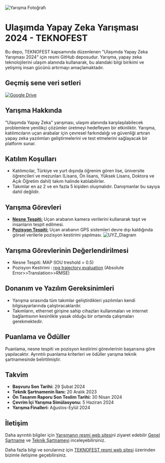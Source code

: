 ![Yarışma Fotoğrafı](https://cdn.teknofest.org/media/upload/userFormUpload/Ula%C5%9F%C4%B1mda-yapay-zeka_yT1wI.jpg)

# Ulaşımda Yapay Zeka Yarışması 2024 - TEKNOFEST

Bu depo, TEKNOFEST kapsamında düzenlenen "Ulaşımda Yapay Zeka Yarışması 2024" için resmi GitHub deposudur. Yarışma, yapay zeka teknolojilerini ulaşım alanında kullanarak, bu alandaki bilgi birikimi ve yetişmiş insan gücünü artırmayı amaçlamaktadır.


## Geçmiş sene veri setleri

[![Google Drive](https://img.shields.io/badge/Google%20Drive-4285F4?style=for-the-badge&logo=googledrive&logoColor=white)](https://drive.google.com/drive/folders/18_VqLBbyTubVSWAXG_CgmuJWGCx0mcBd)


## Yarışma Hakkında

"Ulaşımda Yapay Zeka" yarışması, ulaşım alanında karşılaşılabilecek problemlere yenilikçi çözümler üretmeyi hedefleyen bir etkinliktir. Yarışma, katılımcıların uçan arabalar için çevresel farkındalığı ve güvenliği artıran yapay zeka yazılımları geliştirmelerini ve test etmelerini sağlayacak bir platform sunar.

## Katılım Koşulları

- Katılımcılar, Türkiye ve yurt dışında öğrenim gören lise, üniversite öğrencileri ve mezunları (Lisans, Ön lisans, Yüksek Lisans, Doktora ve Açık Öğretim dahil) takım halinde katılabilirler.
- Takımlar en az 2 ve en fazla 5 kişiden oluşmalıdır. Danışmanlar bu sayıya dahil değildir.

## Yarışma Görevleri

- [**Nesne Tespiti:**](https://github.com/TEKNOFEST-YARISMALAR/ulasimda-yapay-zeka-yarismasi/blob/main/nesne%20tespiti.gif) Uçan arabanın kamera verilerini kullanarak taşıt ve insanların tespit edilmesi.
- [**Pozisyon Tespiti:**](https://github.com/TEKNOFEST-YARISMALAR/ulasimda-yapay-zeka-yarismasi/blob/main/pozisyon%20kestirimi.gif) Uçan arabanın GPS sistemleri devre dışı kaldığında görsel verilerle pozisyon kestirimi yapılması.
  ![UYZ_Diagram](https://github.com/TEKNOFEST-YARISMALAR/ulasimda-yapay-zeka-yarismasi/assets/47760055/a545ac68-8fd1-49b3-8d15-9e017493e114)

## Yarışma Görevlerinin Değerlendirilmesi
- Nesne Tespiti: MAP (IOU treshold = 0.5)
- Pozisyon Kestirimi : [rpg trajectory evaluation](https://github.com/uzh-rpg/rpg_trajectory_evaluation?tab=readme-ov-file#single-trajectory-estimate) (Absolute Error>>Translation>>RMSE)

## Donanım ve Yazılım Gereksinimleri

- Yarışma sırasında tüm takımlar geliştirdikleri yazılımları kendi bilgisayarlarında çalıştıracaklardır.
- Takımların, ethernet girişine sahip cihazları kullanmaları ve internet bağlantısının kesinlikle yasak olduğu bir ortamda çalışmaları gerekmektedir.

## Puanlama ve Ödüller

Puanlama, nesne tespiti ve pozisyon kestirimi görevlerinin başarısına göre yapılacaktır. Ayrıntılı puanlama kriterleri ve ödüller yarışma teknik şartnamesinde belirtilmiştir.

## Takvim

- **Başvuru Son Tarihi:** 29 Şubat 2024
- **Teknik Şartnamenin İlanı:** 20 Aralık 2023
- **Ön Tasarım Raporu Son Teslim Tarihi:** 30 Nisan 2024
- **Çevrim İçi Yarışma Simülasyonu:** 5 Haziran 2024
- **Yarışma Finalleri:** Ağustos-Eylül 2024

## İletişim

Daha ayrıntılı bilgiler için [Yarışmanın resmi web sitesi](https://teknofest.org/tr/competitions/competition/43)ni ziyaret edebilir  [Genel Şartname](https://cdn.teknofest.org/media/upload/userFormUpload/Ula%C5%9F%C4%B1mda_Yapay_Zeka_Yar%C4%B1%C5%9Fmas%C4%B1_2024_Genel_Sartname_v1.1_0PAVj.pdf) ve [Teknik Şartnameyi](https://cdn.teknofest.org/media/upload/userFormUpload/2024_TEKNOFEST_Ulasimda_Yapay_Zeka_Yarismasi_Teknik_Sartname_v2_cyVyJ.pdf) inceleyebilirsiniz.

Daha fazla bilgi ve sorularınız için [TEKNOFEST resmi web sitesi](https://www.teknofest.org) üzerinden bizimle iletişime geçebilirsiniz.
